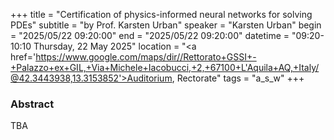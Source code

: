 +++
title = "Certification of physics-informed neural networks for solving PDEs"
subtitle = "by Prof. Karsten Urban"
speaker = "Karsten Urban"
begin = "2025/05/22  09:20:00"
end = "2025/05/22  09:20:00"
datetime = "09:20-10:10 Thursday, 22 May 2025"
location = "<a href='https://www.google.com/maps/dir//Rettorato+GSSI+-+Palazzo+ex+GIL,+Via+Michele+Iacobucci,+2,+67100+L'Aquila+AQ,+Italy/@42.3443938,13.3153852'>Auditorium, Rectorate</a>"
tags = "a_s_w"
+++

### Abstract
TBA
